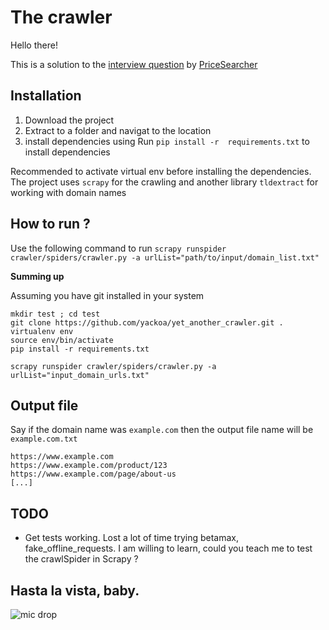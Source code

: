 # The crawler
Hello there!

This is a solution to the [interview question](https://github.com/pricesearcher/senior-python-software-developer) by [PriceSearcher](https://www.pricesearcher.com)

## Installation
1. Download the project
2. Extract to a folder and navigat to the location
3. install dependencies using Run `pip install -r  requirements.txt` to install dependencies


Recommended to activate virtual env before installing the dependencies.
The project uses `scrapy` for the crawling and another library `tldextract` for working with domain names


## How to run ?
Use the following command to run
`scrapy runspider crawler/spiders/crawler.py -a urlList="path/to/input/domain_list.txt"`

**Summing up**

Assuming you have git installed in your system
```
mkdir test ; cd test
git clone https://github.com/yackoa/yet_another_crawler.git .
virtualenv env
source env/bin/activate
pip install -r requirements.txt

scrapy runspider crawler/spiders/crawler.py -a urlList="input_domain_urls.txt"
```

## Output file
Say if the domain name was `example.com` then the output file name will be `example.com.txt`
```
https://www.example.com
https://www.example.com/product/123
https://www.example.com/page/about-us
[...]
```
## TODO
* Get tests working. Lost a lot of time trying betamax, fake_offline_requests. I am willing to learn, could you teach me to test the crawlSpider in Scrapy ?


## Hasta la vista, baby.
![mic drop](mic_drop.gif)

